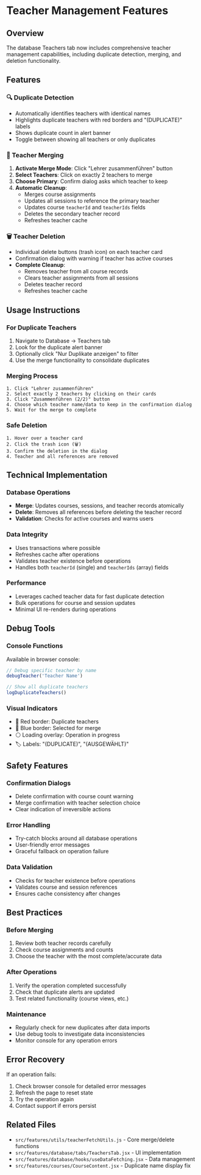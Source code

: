 # Teacher Management Features

## Overview
The database Teachers tab now includes comprehensive teacher management capabilities, including duplicate detection, merging, and deletion functionality.

## Features

### 🔍 Duplicate Detection
- Automatically identifies teachers with identical names
- Highlights duplicate teachers with red borders and "(DUPLICATE)" labels
- Shows duplicate count in alert banner
- Toggle between showing all teachers or only duplicates

### 🔗 Teacher Merging
1. **Activate Merge Mode**: Click "Lehrer zusammenführen" button
2. **Select Teachers**: Click on exactly 2 teachers to merge
3. **Choose Primary**: Confirm dialog asks which teacher to keep
4. **Automatic Cleanup**: 
   - Merges course assignments
   - Updates all sessions to reference the primary teacher
   - Updates course `teacherId` and `teacherIds` fields
   - Deletes the secondary teacher record
   - Refreshes teacher cache

### 🗑️ Teacher Deletion
- Individual delete buttons (trash icon) on each teacher card
- Confirmation dialog with warning if teacher has active courses
- **Complete Cleanup**:
  - Removes teacher from all course records
  - Clears teacher assignments from all sessions
  - Deletes teacher record
  - Refreshes teacher cache

## Usage Instructions

### For Duplicate Teachers
1. Navigate to Database → Teachers tab
2. Look for the duplicate alert banner
3. Optionally click "Nur Duplikate anzeigen" to filter
4. Use the merge functionality to consolidate duplicates

### Merging Process
```
1. Click "Lehrer zusammenführen"
2. Select exactly 2 teachers by clicking on their cards
3. Click "Zusammenführen (2/2)" button
4. Choose which teacher name/data to keep in the confirmation dialog
5. Wait for the merge to complete
```

### Safe Deletion
```
1. Hover over a teacher card
2. Click the trash icon (🗑️)
3. Confirm the deletion in the dialog
4. Teacher and all references are removed
```

## Technical Implementation

### Database Operations
- **Merge**: Updates courses, sessions, and teacher records atomically
- **Delete**: Removes all references before deleting the teacher record
- **Validation**: Checks for active courses and warns users

### Data Integrity
- Uses transactions where possible
- Refreshes cache after operations
- Validates teacher existence before operations
- Handles both `teacherId` (single) and `teacherIds` (array) fields

### Performance
- Leverages cached teacher data for fast duplicate detection
- Bulk operations for course and session updates
- Minimal UI re-renders during operations

## Debug Tools

### Console Functions
Available in browser console:
```javascript
// Debug specific teacher by name
debugTeacher('Teacher Name')

// Show all duplicate teachers
logDuplicateTeachers()
```

### Visual Indicators
- 🔴 Red border: Duplicate teachers
- 🔵 Blue border: Selected for merge
- ⚪ Loading overlay: Operation in progress
- 🏷️ Labels: "(DUPLICATE)", "(AUSGEWÄHLT)"

## Safety Features

### Confirmation Dialogs
- Delete confirmation with course count warning
- Merge confirmation with teacher selection choice
- Clear indication of irreversible actions

### Error Handling
- Try-catch blocks around all database operations
- User-friendly error messages
- Graceful fallback on operation failure

### Data Validation
- Checks for teacher existence before operations
- Validates course and session references
- Ensures cache consistency after changes

## Best Practices

### Before Merging
1. Review both teacher records carefully
2. Check course assignments and counts
3. Choose the teacher with the most complete/accurate data

### After Operations
1. Verify the operation completed successfully
2. Check that duplicate alerts are updated
3. Test related functionality (course views, etc.)

### Maintenance
- Regularly check for new duplicates after data imports
- Use debug tools to investigate data inconsistencies
- Monitor console for any operation errors

## Error Recovery

If an operation fails:
1. Check browser console for detailed error messages
2. Refresh the page to reset state
3. Try the operation again
4. Contact support if errors persist

## Related Files
- `src/features/utils/teacherFetchUtils.js` - Core merge/delete functions
- `src/features/database/tabs/TeachersTab.jsx` - UI implementation
- `src/features/database/hooks/useDataFetching.jsx` - Data management
- `src/features/courses/CourseContent.jsx` - Duplicate name display fix 